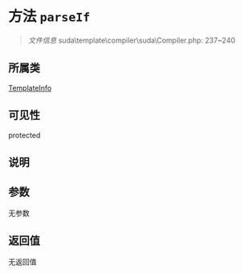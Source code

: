 # 方法 `parseIf`

> *文件信息* suda\template\compiler\suda\Compiler.php: 237~240

## 所属类 

[TemplateInfo](../TemplateInfo.md)

## 可见性

 protected 

## 说明



## 参数


无参数


## 返回值

无返回值

